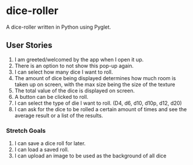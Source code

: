 # dice-roller
A dice-roller written in Python using Pyglet.

## User Stories
1. I am greeted/welcomed by the app when I open it up.
2. There is an option to not show this pop-up again.
3. I can select how many dice I want to roll.
3. The amount of dice being displayed determines how much room is taken up on screen, with the max size being the size of the texture
4. The total value of the dice is displayed on screen.
5. A button can be clicked to roll.
6. I can select the type of die I want to roll. (D4, d6, d10, d10p, d12, d20)
7. I can ask for the dice to be rolled a certain amount of times and see the average result or a list of the results.
### Stretch Goals
1. I can save a dice roll for later.
2. I can load a saved roll.
3. I can upload an image to be used as the background of all dice

